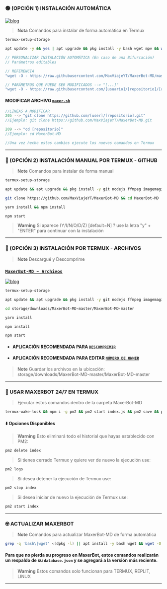 ### 🟢 (OPCIÓN 1) INSTALACIÓN AUTOMÁTICA 
[![blog](https://img.shields.io/badge/Termux-MaxerBotMD-FFC0CB?style=for-the-badge&logo=twitch&logoColor=white)](https://github.com/termux/termux-app/releases/tag/v0.118.0)
> **Nota** Comandos para instalar de forma automática en Termux  
```bash
termux-setup-storage
```
```bash
apt update -y && yes | apt upgrade && pkg install -y bash wget mpv && wget -O - https://raw.githubusercontent.com/MaxViajeYT/MaxerBot-MD/master/maxer.sh | bash
```
```js
// PERSONALIZAR INSTALACIÓN AUTOMÁTICA (En caso de una Bifurcación)
// Parámetros editables

// REFERENCIA
"wget -O - https://raw.githubusercontent.com/MaxViajeYT/MaxerBot-MD/master/maxer.sh | bash"

// PARÁMETROS QUE PUEDE SER MODIFICADOS --> "[...]"
"wget -O - https://raw.githubusercontent.com/[usuario]/[repositorio]/[rama]/gata.sh | bash"
```
#### MODIFICAR ARCHIVO [`maxer.sh`](https://github.com/MaxViajeYT/MaxerBot-MD/blob/master/maxer.sh)
```js
//LÍNEAS A MODIFICAR
205 --> "git clone https://github.com/[user]/[repositorio].git"
//Ejemplo: git clone https://github.com/MaxViajeYT/MaxerBot-MD.git

209 --> "cd [repositorio]"
//Ejemplo: cd MaxerBot-MD 

//Una vez hecho estos cambios ejecute los nuevos comandos en Termux
```
-----
### 🔵 (OPCIÓN 2) INSTALACIÓN MANUAL POR TERMUX - GITHUB 
> **Note** Comandos para instalar de forma manual
```bash
termux-setup-storage
```
```bash
apt update && apt upgrade && pkg install -y git nodejs ffmpeg imagemagick yarn
```
```bash
git clone https://github.com/MaxViajeYT/MaxerBot-MD && cd MaxerBot-MD
```
```bash
yarn install && npm install
```
```bash
npm start
```
> **Warning** Si aparece (Y/I/N/O/D/Z) [default=N] ? use la letra "y" + "ENTER" para continuar con la instalación 
------------------
### 📁 (OPCIÓN 3) INSTALACIÓN POR TERMUX - ARCHIVOS
> **Note** Descargué y Descomprime
### [`MaxerBot-MD ~ Archivos`](https://github.com/MaxViajeYT/MaxerBot-MD/archive/refs/heads/master.zip)
[![blog](https://img.shields.io/badge/Termux-MaxerBotMD-FFC0CB?style=for-the-badge&logo=twitch&logoColor=white)
](https://github.com/termux/termux-app/releases/tag/v0.118.0)
```bash
termux-setup-storage
```
```bash
apt update && apt upgrade && pkg install -y git nodejs ffmpeg imagemagick yarn
```
```bash
cd storage/downloads/MaxerBot-MD-master/MaxerBot-MD-master 
```
```bash
yarn install
```
```bash
npm install
```
```bash
npm start
```
* #### APLICACIÓN RECOMENDADA PARA [`DESCOMPRIMIR`](https://play.google.com/store/apps/details?id=com.rarlab.rar)
* #### APLICACIÓN RECOMENDADA PARA EDITAR [`NÚMERO DE OWNER`](https://play.google.com/store/apps/details?id=com.rhmsoft.code)
> **Note** Guardar los archivos en la ubicación: storage/downloads/MaxerBot-MD-master/MaxerBot-MD-master   
----
### 🚀 USAR MAXERBOT 24/7 EN TERMUX 
> Ejecutar estos comandos dentro de la carpeta MaxerBot-MD
```bash
termux-wake-lock && npm i -g pm2 && pm2 start index.js && pm2 save && pm2 logs 
``` 
#### ⬇️ Opciones Disponibles
> **Warning** Esto eliminará todo el historial que hayas establecido con PM2:
```bash 
pm2 delete index
``` 
> Si tienes cerrado Termux y quiere ver de nuevo la ejecución use:
```bash 
pm2 logs 
``` 
> Si desea detener la ejecución de Termux use:
```bash 
pm2 stop index
``` 
> Si desea iniciar de nuevo la ejecución de Termux use:
```bash 
pm2 start index
``` 
----
### 🤓 ACTUALIZAR MAXERBOT
> **Note** Comandos para actualizar MaxerBot-MD de forma automática
```bash
grep -q 'bash\|wget' <(dpkg -l) || apt install -y bash wget && wget -O - https://raw.githubusercontent.com/MaxViajeYT/MaxerBot-MD/master/update.sh | bash 
```
#### Para que no pierda su progreso en MaxerBot, estos comandos realizarán un respaldo de su `database.json` y se agregará a la versión más reciente.
> **Warning** Estos comandos solo funcionan para TERMUX, REPLIT, LINUX                           
----
